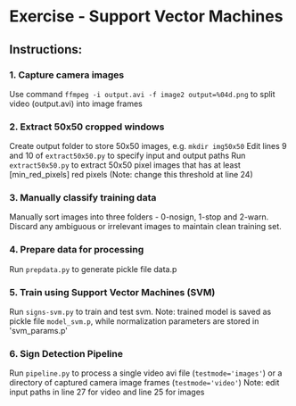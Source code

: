 # Exercise - Support Vector Machines

## Instructions:

### 1. Capture camera images
Use command `ffmpeg -i output.avi -f image2 output=%04d.png` to split video (output.avi) into image frames

### 2. Extract 50x50 cropped windows
Create output folder to store 50x50 images, e.g. `mkdir img50x50`
Edit lines 9 and 10 of `extract50x50.py` to specify input and output paths
Run `extract50x50.py` to extract 50x50 pixel images that has at least [min_red_pixels] red pixels (Note: change this threshold at line 24)

### 3. Manually classify training data
Manually sort images into three folders - 0-nosign, 1-stop and 2-warn.
Discard any ambiguous or irrelevant images to maintain clean training set.
 
### 4. Prepare data for processing
Run `prepdata.py` to generate pickle file data.p

### 5. Train using Support Vector Machines (SVM)
Run `signs-svm.py` to train and test svm. 
Note: trained model is saved as pickle file `model_svm.p`, while normalization parameters are stored in 'svm_params.p'

### 6. Sign Detection Pipeline
Run `pipeline.py` to process a single video avi file (`testmode='images'`) or a directory of captured camera image frames (`testmode='video'`)
Note: edit input paths in line 27 for video and line 25 for images
